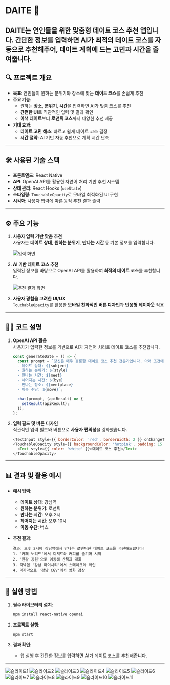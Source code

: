 # DAITE 💖  
**DAITE**는 연인들을 위한 **맞춤형 데이트 코스 추천 앱**입니다. 간단한 정보를 입력하면 **AI가 최적의 데이트 코스**를 자동으로 추천해주어, 데이트 계획에 드는 고민과 시간을 줄여줍니다.
---

## 🔍 프로젝트 개요

- **목표**: 연인들이 원하는 분위기와 장소에 맞는 **데이트 코스**를 손쉽게 추천
- **주요 기능**:
  - 원하는 **장소**, **분위기**, **시간**을 입력하면 AI가 맞춤 코스를 추천
  - **간편한 UI**로 직관적인 입력 및 결과 확인
  - **이색 데이트**부터 **로맨틱 코스**까지 다양한 추천 제공
- **기대 효과**:
  - **데이트 고민 해소**: 빠르고 쉽게 데이트 코스 결정
  - **시간 절약**: AI 기반 자동 추천으로 계획 시간 단축

---

## 🛠️ 사용된 기술 스택

- **프론트엔드**: React Native
- **API**: OpenAI API를 활용한 자연어 처리 기반 추천 시스템
- **상태 관리**: React Hooks (`useState`)
- **스타일링**: `TouchableOpacity`로 모바일 최적화된 UI 구현
- **시각화**: 사용자 입력에 따른 동적 추천 결과 출력

---

## ⚙️ 주요 기능

1. **사용자 입력 기반 맞춤 추천**  
   사용자는 **데이트 상대**, **원하는 분위기**, **만나는 시간** 등 기본 정보를 입력합니다.

   ![입력 화면](path_to_input_image.jpg)

2. **AI 기반 데이트 코스 추천**  
   입력된 정보를 바탕으로 OpenAI API를 활용하여 **최적의 데이트 코스**를 추천합니다.

   ![추천 결과 화면](path_to_result_image.jpg)

3. **사용자 경험을 고려한 UI/UX**  
   `TouchableOpacity`를 활용한 **모바일 친화적인 버튼 디자인**과 **반응형 레이아웃** 적용

---

## 🧑‍💻 코드 설명

1. **OpenAI API 활용**  
   사용자가 입력한 정보를 기반으로 AI가 자연어 처리로 데이트 코스를 추천합니다.

   ```javascript
   const generateDate = () => {
     const prompt = `당신은 매우 훌륭한 데이트 코스 추천 전문가입니다. 아래 조건에 따라 최적의 데이트 코스를 추천해주세요.
     - 데이트 상대: ${subject}
     - 원하는 분위기: ${style}
     - 만나는 시간: ${meet}
     - 헤어지는 시간: ${bye}
     - 만나는 장소: ${meetplace}
     - 이동 수단: ${move}`;
     
     chat(prompt, (apiResult) => {
       setResult(apiResult);
     });
   };
   ```

2. **입력 필드 및 버튼 디자인**  
   직관적인 입력 필드와 버튼으로 **사용자 편의성**을 강화했습니다.

   ```javascript
   <TextInput style={{ borderColor: 'red', borderWidth: 2 }} onChangeText={text => setSubject(text)} value={subject} placeholder="데이트 상대" />
   <TouchableOpacity style={{ backgroundColor: 'hotpink', padding: 15 }} onPress={generateDate}>
     <Text style={{ color: 'white' }}>데이트 코스 추천</Text>
   </TouchableOpacity>
   ```

---

## 📊 결과 및 활용 예시

- **예시 입력**:
  - **데이트 상대**: 강남역
  - **원하는 분위기**: 로맨틱
  - **만나는 시간**: 오후 2시
  - **헤어지는 시간**: 오후 10시
  - **이동 수단**: 버스

- **추천 결과**:
  ```
  결과: 오후 2시에 강남역에서 만나는 로맨틱한 데이트 코스를 추천해드립니다!
  1. '카페 노티드'에서 디저트와 커피를 즐기며 시작
  2. '한강 공원'으로 이동해 산책과 대화
  3. 저녁엔 '강남 마이시티'에서 스테이크와 와인
  4. 마지막으로 '강남 CGV'에서 영화 감상
  ```

---

## 🚀 실행 방법

1. **필수 라이브러리 설치**:
   ```bash
   npm install react-native openai
   ```

2. **프로젝트 실행**:
   ```bash
   npm start
   ```

3. **결과 확인**:
   - 앱 실행 후 간단한 정보를 입력하면 AI가 데이트 코스를 추천해줍니다.


---
![슬라이드1](https://github.com/user-attachments/assets/2edceb9f-ed79-49ce-8382-8aa1e7cc5c98)
![슬라이드2](https://github.com/user-attachments/assets/4b78cd2c-59a4-4857-b4a1-e24626a469d4)
![슬라이드3](https://github.com/user-attachments/assets/a15304a0-a748-4828-9d75-817436433d82)
![슬라이드4](https://github.com/user-attachments/assets/3b0b92df-5cd3-48f3-b152-6fe7de6d51c1)
![슬라이드5](https://github.com/user-attachments/assets/e437f3d6-7d33-44bf-99a7-f1c0ef8219bb)
![슬라이드6](https://github.com/user-attachments/assets/769b120a-306c-4ba3-be76-ba1f63e2f20c)
![슬라이드7](https://github.com/user-attachments/assets/d947c703-5538-4e4d-960d-6cfe896ba96d)
![슬라이드8](https://github.com/user-attachments/assets/de27b4e5-5d06-4acb-bbc2-8308ba7f1201)
![슬라이드9](https://github.com/user-attachments/assets/a9feb7e4-5502-44b4-9189-6071522e585a)
![슬라이드10](https://github.com/user-attachments/assets/27d5e815-499f-4fdc-abf1-d9f95146f02d)
![슬라이드11](https://github.com/user-attachments/assets/953597b9-f4b9-4736-8599-903dbb86432f)
